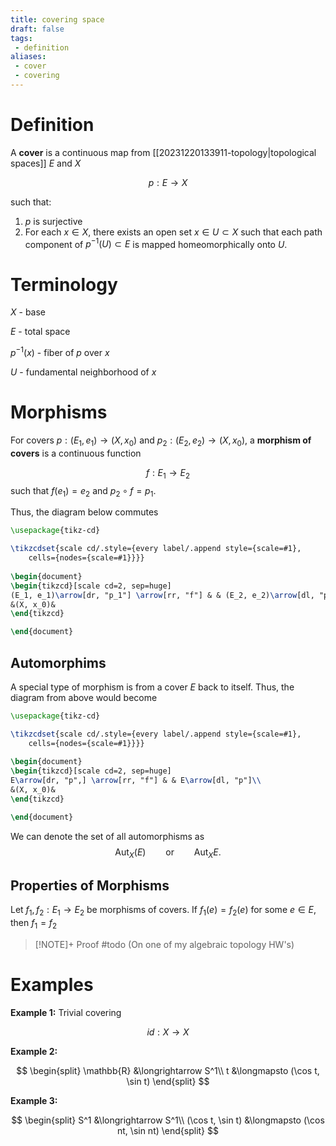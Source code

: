 ```yaml
---
title: covering space
draft: false
tags:
 - definition
aliases:
 - cover
 - covering
---
```

# Definition
A **cover** is a continuous map from [[20231220133911-topology|topological spaces]] $E$ and $X$ 

$$p:E \longrightarrow X$$

such that:

1. $p$ is surjective 
2. For each $x \in X$, there exists an open set $x \in U \subset X$ such that each path component of $p^{-1}(U)\subset E$ is mapped homeomorphically onto $U$. 

# Terminology
$X$ - base

$E$ - total space

$p^{-1}(x)$ - fiber of $p$ over $x$ 

$U$ - fundamental neighborhood of $x$ 

# Morphisms
For covers $p:(E_1,e_1)\to (X,x_0)$ and $p_2:(E_2,e_2) \to (X, x_0)$, a **morphism of covers** is a continuous function 

$$f:E_1 \longrightarrow E_2$$
such that $f(e_1)=e_2$ and $p_2 \circ f = p_1$. 

Thus, the diagram below commutes

```tikz
\usepackage{tikz-cd}

\tikzcdset{scale cd/.style={every label/.append style={scale=#1},
    cells={nodes={scale=#1}}}}
	
\begin{document}
\begin{tikzcd}[scale cd=2, sep=huge]
(E_1, e_1)\arrow[dr, "p_1"] \arrow[rr, "f"] & & (E_2, e_2)\arrow[dl, "p_2"]\\
&(X, x_0)&
\end{tikzcd}

\end{document}
```

## Automorphims
A special type of morphism is from a cover $E$ back to itself. 
Thus, the diagram from above would become
```tikz
\usepackage{tikz-cd}

\tikzcdset{scale cd/.style={every label/.append style={scale=#1},
    cells={nodes={scale=#1}}}}
	
\begin{document}
\begin{tikzcd}[scale cd=2, sep=huge]
E\arrow[dr, "p",] \arrow[rr, "f"] & & E\arrow[dl, "p"]\\
&(X, x_0)&
\end{tikzcd}

\end{document}
```

We can denote the set of all automorphisms as 
$$\text{Aut}_X(E) \qquad \text{or} \qquad \text{Aut}_XE.$$
## Properties of Morphisms
Let $f_1, f_2:E_1 \to E_2$ be morphisms of covers. 
If $f_1(e) = f_2(e)$ for some $e \in E$, then $f_1 = f_2$

> [!NOTE]+ Proof
#todo (On one of my algebraic topology HW's)

# Examples 
**Example 1:** Trivial covering 

$$id:X \longrightarrow X$$

**Example 2:** 

$$ 
\begin{split}
\mathbb{R} &\longrightarrow S^1\\
t &\longmapsto (\cos t, \sin t)
\end{split}
$$

**Example 3:** 

$$
\begin{split}
S^1 &\longrightarrow S^1\\
(\cos t, \sin t) &\longmapsto (\cos nt, \sin nt)
\end{split}
$$
